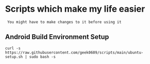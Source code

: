 # Scripts which make my life easier

``` You might have to make changes to it before using it```

## Android Build Environment Setup 

```Shell
curl -s https://raw.githubusercontent.com/geek0609/scripts/main/ubuntu-setup.sh | sudo bash -s
```